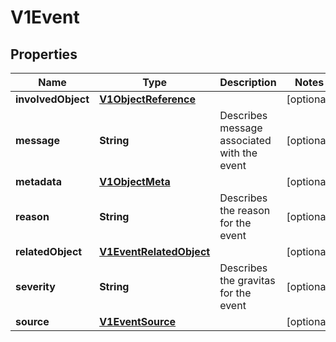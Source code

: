 # V1Event

## Properties
Name | Type | Description | Notes
------------ | ------------- | ------------- | -------------
**involvedObject** | [**V1ObjectReference**](V1ObjectReference.md) |  |  [optional]
**message** | **String** | Describes message associated with the event |  [optional]
**metadata** | [**V1ObjectMeta**](V1ObjectMeta.md) |  |  [optional]
**reason** | **String** | Describes the reason for the event |  [optional]
**relatedObject** | [**V1EventRelatedObject**](V1EventRelatedObject.md) |  |  [optional]
**severity** | **String** | Describes the gravitas for the event |  [optional]
**source** | [**V1EventSource**](V1EventSource.md) |  |  [optional]
